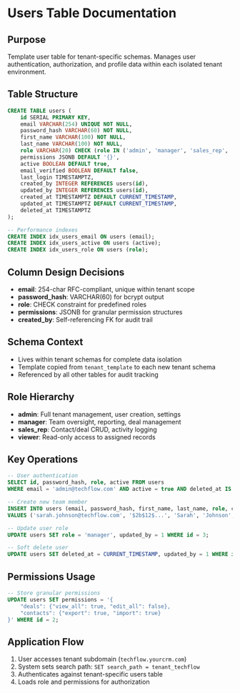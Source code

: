# Users Table Documentation

## Purpose
Template user table for tenant-specific schemas. Manages user authentication, authorization, and profile data within each isolated tenant environment.

## Table Structure
```sql
CREATE TABLE users (
    id SERIAL PRIMARY KEY,
    email VARCHAR(254) UNIQUE NOT NULL,
    password_hash VARCHAR(60) NOT NULL,
    first_name VARCHAR(100) NOT NULL,
    last_name VARCHAR(100) NOT NULL,
    role VARCHAR(20) CHECK (role IN ('admin', 'manager', 'sales_rep', 'viewer')) NOT NULL,
    permissions JSONB DEFAULT '{}',
    active BOOLEAN DEFAULT true,
    email_verified BOOLEAN DEFAULT false,
    last_login TIMESTAMPTZ,
    created_by INTEGER REFERENCES users(id),
    updated_by INTEGER REFERENCES users(id),
    created_at TIMESTAMPTZ DEFAULT CURRENT_TIMESTAMP,
    updated_at TIMESTAMPTZ DEFAULT CURRENT_TIMESTAMP,
    deleted_at TIMESTAMPTZ
);

-- Performance indexes
CREATE INDEX idx_users_email ON users (email);
CREATE INDEX idx_users_active ON users (active);
CREATE INDEX idx_users_role ON users (role);
```

## Column Design Decisions
- **email**: 254-char RFC-compliant, unique within tenant scope
- **password_hash**: VARCHAR(60) for bcrypt output
- **role**: CHECK constraint for predefined roles
- **permissions**: JSONB for granular permission structures
- **created_by**: Self-referencing FK for audit trail

## Schema Context
- Lives within tenant schemas for complete data isolation
- Template copied from `tenant_template` to each new tenant schema
- Referenced by all other tables for audit tracking

## Role Hierarchy
- **admin**: Full tenant management, user creation, settings
- **manager**: Team oversight, reporting, deal management
- **sales_rep**: Contact/deal CRUD, activity logging
- **viewer**: Read-only access to assigned records

## Key Operations
```sql
-- User authentication
SELECT id, password_hash, role, active FROM users 
WHERE email = 'admin@techflow.com' AND active = true AND deleted_at IS NULL;

-- Create new team member
INSERT INTO users (email, password_hash, first_name, last_name, role, created_by)
VALUES ('sarah.johnson@techflow.com', '$2b$12$...', 'Sarah', 'Johnson', 'sales_rep', 1);

-- Update user role
UPDATE users SET role = 'manager', updated_by = 1 WHERE id = 3;

-- Soft delete user
UPDATE users SET deleted_at = CURRENT_TIMESTAMP, updated_by = 1 WHERE id = 5;
```

## Permissions Usage
```sql
-- Store granular permissions
UPDATE users SET permissions = '{
    "deals": {"view_all": true, "edit_all": false},
    "contacts": {"export": true, "import": true}
}' WHERE id = 2;
```

## Application Flow
1. User accesses tenant subdomain (`techflow.yourcrm.com`)
2. System sets search path: `SET search_path = tenant_techflow`
3. Authenticates against tenant-specific users table
4. Loads role and permissions for authorization
